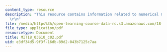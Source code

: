 ```yaml
---
content_type: resource
description: "This resource contains information related to numerical methods. \r\n\
  \r\n"
file: /media/https%3A/open-learning-course-data-rc.s3.amazonaws.com/18-03-differential-equations-spring-2010/e3df34d59f3f16db89d2043b7125c7aa_MIT18_03S10_c02.pdf
file_type: application/pdf
resourcetype: Document
title: MIT18_03S10_c02.pdf
uid: e3df34d5-9f3f-16db-89d2-043b7125c7aa
---
```

